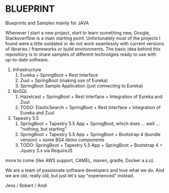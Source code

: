 # BLUEPRINT
Blueprints and Samples mainly for JAVA

Whenever I start a new project, start to learn something new, Google, Stackoverflow is a main starting point. Unfortunately most of the projects I found were a little outdated or do not work seamlessly with current versions of libraries / frameworks or build environments. The basic idea behind this repositiory is to share samples of different technolgies ready to use with up-to-date software.


1. Infrastructure
   1. Eureka + SpringBoot + Rest Interface
   2. Zuul + SpringBoot (making use of Eureka)
   3. SpringBoot Sample Application (just connecting to Eureka)
2. NoSQL
   1. Hazelcast + SpringBoot + Rest Interface + Integration of Eureka and Zuul
   2. TODO: ElasticSearch + SpringBoot + Rest Interface + Integration of Eureka and Zuul
3. Tapestry 5.5
   1. SpringBoot + Tapestry 5.5 App + SpringBoot, which does ... well ... "nothing, but starting"
   2. SpringBoot + Tapestry 5.5 App + SpringBoot + Bootstrap 4 (bundle version) + some BS4 demo components 
   3. TODO: SpringBoot + Tapestry 5.5 App + SpringBoot + Bootstrap 4 + Jquery 3.x via RequireJS
   
   
more to come (like AWS support, CAMEL, maven, gradle, Docker a.s.o). 

We are a team of passionate software developers and love what we do. And we are old, really old, but just let's say "experienced" instead.

Jens / Robert / Andi
